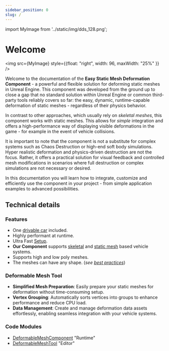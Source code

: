 ```yaml
---
sidebar_position: 0
slug: /
---
```


import MyImage from '../static/img/dds_128.png';

# Welcome

<img src={MyImage} style={{float: "right", width: 96, maxWidth: "25%" }} />

Welcome to the documentation of the **Easy Static Mesh Deformation Component** - a powerful and flexible solution for deforming static meshes in Unreal Engine. This component was developed from the ground up to close a gap that no standard solution within Unreal Engine or common third-party tools reliably covers so far: the easy, dynamic, runtime-capable deformation of static meshes - regardless of their physics behavior.

In contrast to other approaches, which usually rely on *skeletal meshes*, this component works with static meshes. This allows for *simple* integration and offers a high-performance way of displaying visible deformations in the game - for example in the event of vehicle collisions.

It is important to note that the component is not a substitute for complex systems such as Chaos Destruction or high-end soft body simulations. Hyper realistic deformation and physics-driven destruction are not the focus. Rather, it offers a practical solution for visual feedback and controlled mesh modifications in scenarios where full destruction or complex simulations are not necessary or desired.

In this documentation you will learn how to integrate, customize and efficiently use the component in your project - from simple application examples to advanced possibilities.


## Technical details

### Features
- One [drivable car](./installation/example.md) included.
- Highly performant at runtime.
- Ultra Fast [Setup](./guides/mesh-component/setup.md).
- **Our Component** supports [skeletal](./advanced-guides/chaos-vehicle.md) and [static mesh](./advanced-guides/advanced-vehicle-system.md) based vehicle systems.
- Supports high and low poly meshes.
- The meshes can have any shape. (*see [best practices](./guides/mesh-asset/staticmesh.md)*)

### Deformable Mesh Tool
- **Simplified Mesh Preparation**: Easily prepare your static meshes for deformation without time-consuming setup.
- **Vertex Grouping**: Automatically sorts vertices into groups to enhance performance and reduce CPU load.
- **Data Management**: Create and manage deformation data assets effortlessly, enabling seamless integration with your vehicle systems.

### Code Modules
- [DeformableMeshComponent](./guides/mesh-component/overview.md) "Runtime"
- [DeformableMeshTool](./guides/mesh-tool/overview.md) "Editor"